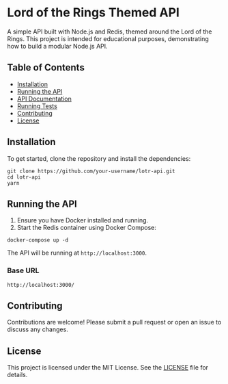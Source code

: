 # Lord of the Rings Themed API

A simple API built with Node.js and Redis, themed around the Lord of the Rings. This project is intended for educational purposes, demonstrating how to build a modular Node.js API.

## Table of Contents

- [Installation](#installation)
- [Running the API](#running-the-api)
- [API Documentation](#api-documentation)
- [Running Tests](#running-tests)
- [Contributing](#contributing)
- [License](#license)

## Installation

To get started, clone the repository and install the dependencies:

```
git clone https://github.com/your-username/lotr-api.git
cd lotr-api
yarn
```

## Running the API

1. Ensure you have Docker installed and running.
2. Start the Redis container using Docker Compose:

```
docker-compose up -d
```

The API will be running at `http://localhost:3000`.

### Base URL

`http://localhost:3000/`


## Contributing

Contributions are welcome! Please submit a pull request or open an issue to discuss any changes.

## License

This project is licensed under the MIT License. See the [LICENSE](LICENSE) file for details.
